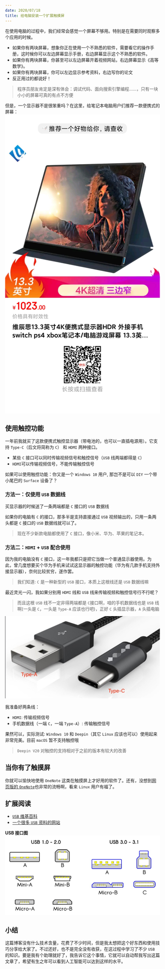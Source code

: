 ```yaml
---
date: 2020/07/18
title: 给电脑安装一个扩展触摸屏
---
```

在使用电脑的过程中，我们经常会感觉一个屏幕不够用。特别是在需要同时观察多个应用的时候。

- 如果你有两块屏幕，想象你正在使用一个不熟悉的软件，需要看它的操作手册，这时候你可以左边屏幕显示手册，右边屏幕显示这个不熟悉的软件。
- 如果你有两块屏幕，你甚至可以左边屏幕开着视频网站，右边屏幕显示《高等数学》。
- 如果你有两块屏幕，你可以左边显示参考资料，右边写你的论文
- 反正用过的都说好！

> 程序员朋友肯定是深有体会：调试代码、面向搜索引擎编程......，只有一块小小的屏幕可真的有点不方便

但是，一个显示器不是很笨重吗？在这里，给笔记本电脑用户们推荐一款便携式的屏幕：
![便携式屏幕](./img/mobile-display.jpeg)

## 使用触控功能

一年前我就买了这款便携式触控显示器（带电池的，也可以一直插电源用）。它支持 `Type-C`（后文将简称为 `C`） 和 `HDMI` 两种接口。

- 某些 `C` 接口可以同时传输视频信号和触控信号（`USB` 线两端都得是 `C`）
- `HDMI`可以传输视频信号，不能传输触控信号

如果可以使用触控功能：你又是一个 `Windows 10` 用户, 那岂不是可以 `DIY` 一个带小尾巴的 `Surface` 设备了？

### 方法一：仅使用 `USB` 数据线

买显示器的时候送了一条两端都是 `C` 接口的 `USB` 数据线

如果你的电脑有 `C` 的接口，那多半是支持直接通过 `USB` 视频输出的，只用一条两头都是 `C` 接口的 `USB` 数据线就可以了。

> 现在不少新款电脑都使用了 `C` 接口，像小米、华为、苹果的笔记本。

### 方法二：`HDMI` + `USB` 配合使用

因为我的电脑没有 `C` 接口，这一年我都只是把它当做一个普通显示器使用。为此，曾几度想要买个华为手机来试试这显示器的触控功能（华为有几款手机支持外接显示器），奈何比较贫穷，遂作罢。

> 我们知道: `C` 是一种新型的 `USB` 接口，本质上这根线还是 `USB` 数据线嘛

最近灵光一闪，我如果分别用 `HDMI` 线和 `USB` 线来传输视频和触控信号行不行呢？
> 而且这根 `USB` 线不一定非得两端都是 `C`接口啊，咱的手机数据线也是 `USB` 线啊(一头是 `C`，一头是 `Type-A` 应该也行吧)，正好 `C` 头插显示器，`A` 头插电脑

![Type-C和Type-A](./img/type-a-c.jpeg)

我准备好两条线：

- `HDMI`: 传输视频信号
- 手机数据线（一端 `C`，一端 `Type-A`）: 传输触控信号

果然可以，实际测试: `Windows 10` 和 `Deepin`（其它 `Linux` 应该也可以）使用起来非常完美。目前 `macOS` 暂不支持触控哦

> `Deepin V20` 对触控的支持相对于之前的版本有较大的改善

## 当你有了触摸屏

你就可以愉快地使用 `OneNote` 这类在触摸屏上才好用的软件了。还有，没想到[网页版的 `OneNote`](https://www.onenote.com/)也非常的流畅啊，看来 `Linux` 用户有福了。

## 扩展阅读

- [`USB` 维基百科](https://zh.wikipedia.org/wiki/USB#%E6%8A%80%E6%9C%AF%E6%8C%87%E6%A0%87)
- [一个很多 `USB` 资料的网站](https://www.lifewire.com/universal-serial-bus-usb-2626039)

**USB 接口图**
![`USB` 接口](./img/usb-plugs.jpeg)

## 小结

这篇博客没有什么技术含量，花费了不少时间，但是我太想把这个好东西和使用技巧分享给大家了。不过还好，也不是完全没有收获，在这过程中学习了不少 `USB` 的知识。要是我有个助理就好了，我告诉它这个事情，它就可以自动帮我写出这篇文章了，希望有生之年可以看到人工智能可以达到这样的水平。

